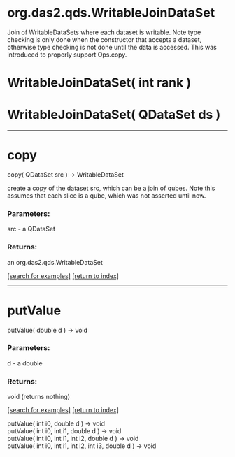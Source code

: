 # org.das2.qds.WritableJoinDataSet

Join of WritableDataSets where each dataset is writable.  Note type checking is
 only done when the constructor that accepts a dataset, otherwise type checking
 is not done until the data is accessed.  This was introduced to properly
 support Ops.copy.

# WritableJoinDataSet( int rank )


# WritableJoinDataSet( QDataSet ds )


***
<a name="copy"></a>
# copy
copy( QDataSet src ) &rarr; WritableDataSet

create a copy of the dataset src, which can be a join of qubes.
 Note this assumes that each slice is a qube, which was not asserted until now.

### Parameters:
src - a QDataSet

### Returns:
an org.das2.qds.WritableDataSet


<a href="https://github.com/autoplot/dev/search?q=copy&unscoped_q=copy">[search for examples]</a>
<a href="https://github.com/autoplot/documentation/blob/master/javadoc/index-all.md">[return to index]</a>

***
<a name="putValue"></a>
# putValue
putValue( double d ) &rarr; void



### Parameters:
d - a double

### Returns:
void (returns nothing)


<a href="https://github.com/autoplot/dev/search?q=putValue&unscoped_q=putValue">[search for examples]</a>
<a href="https://github.com/autoplot/documentation/blob/master/javadoc/index-all.md">[return to index]</a>

putValue( int i0, double d ) &rarr; void<br>
putValue( int i0, int i1, double d ) &rarr; void<br>
putValue( int i0, int i1, int i2, double d ) &rarr; void<br>
putValue( int i0, int i1, int i2, int i3, double d ) &rarr; void<br>
